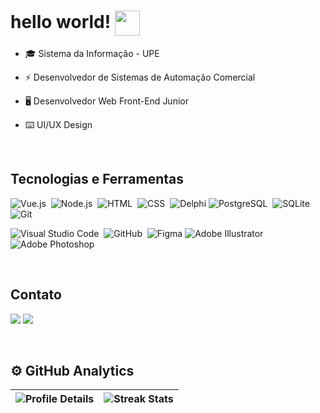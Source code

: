 <h1 align="left">hello world! <img align="center" src="https://media.giphy.com/media/ttFzFD9WgfGcVjbk42/giphy.gif" width="40px"></h1>

- 🎓 Sistema da Informação - UPE

- ⚡ Desenvolvedor de Sistemas de Automação Comercial

- 🖥️ Desenvolvedor Web Front-End Junior

- ⌨️ UI/UX Design <!--https://www.behance.net/matheusrdev -->

<br>

## Tecnologias e Ferramentas

![Vue.js](https://img.shields.io/badge/-Vue.js-05122A?style=flat&logo=vue.js)&nbsp;
![Node.js](https://img.shields.io/badge/-Node.js-05122A?style=flat&logo=node.js)&nbsp;
![HTML](https://img.shields.io/badge/-HTML-05122A?style=flat&logo=HTML5)&nbsp;
![CSS](https://img.shields.io/badge/-CSS-05122A?style=flat&logo=CSS3&logoColor=1572B6)&nbsp;
![Delphi](https://img.shields.io/badge/-Delphi-05122A?style=flat&logo=Delphi)
![PostgreSQL](https://img.shields.io/badge/-PostgreSQL-05122A?style=flat&logo=postgresql)&nbsp;
![SQLite](https://img.shields.io/badge/-SQLite-05122A?style=flat&logo=sqlite)&nbsp;
![Git](https://img.shields.io/badge/-Git-05122A?style=flat&logo=git)&nbsp;

![Visual Studio Code](https://img.shields.io/badge/-Visual%20Studio%20Code-05122A?style=flat&logo=visual-studio-code&logoColor=007ACC)&nbsp;
![GitHub](https://img.shields.io/badge/-GitHub-05122A?style=flat&logo=github)&nbsp;
![Figma](https://img.shields.io/badge/-Figma-05122A?style=flat&logo=figma)
![Adobe Illustrator](https://img.shields.io/badge/-Adobe%20Illustrator-05122A?style=flat&logo=adobeillustrator)
![Adobe Photoshop](https://img.shields.io/badge/-Adobe%20Photoshop-05122A?style=flat&logo=adobePhotoshop)

<br>

## Contato

<a href = "mailto:matheusrobertjs@gmail.com"><img src="https://img.shields.io/badge/-Gmail-05122A?style=flat&logo=gmail" target="_blank"></a>
<a href="www.linkedin.com/in/matheusrobert-dev" target="_blank"><img src="https://img.shields.io/badge/-Linkedin-05122A?style=flat&logo=linkedin" target="_blank"></a>

<br>

## ⚙️ GitHub Analytics

| ![Profile Details](http://github-profile-summary-cards.vercel.app/api/cards/profile-details?username=MtheusR&theme=github_dark) | ![Streak Stats](https://streak-stats.demolab.com?user=MtheusR&theme=whatsapp-dark&hide_border=true&locale=pt_BR&date_format=j%20M%5B%20Y%5D&exclude_days=Sun%2CSat&background=EB545400) |
| ------------------------------------------------------------------------------------------------------------------------------- | --------------------------------------------------------------------------------------------------------------------------------------------------------------------------------------- |
